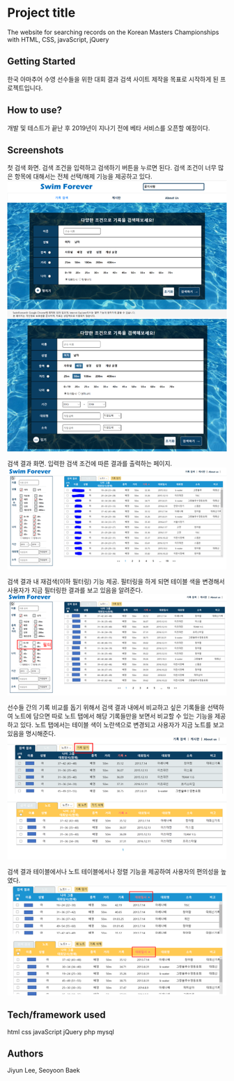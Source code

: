 # Project title
The website for searching records on the Korean Masters Championships with HTML, CSS, javaScript, jQuery


## Getting Started
한국 아마추어 수영 선수들을 위한 대회 결과 검색 사이트 제작을 목표로 시작하게 된 프로젝트입니다.


## How to use?
개발 및 테스트가 끝난 후 2019년이 지나기 전에 베타 서비스를 오픈할 예정이다.


## Screenshots
첫 검색 화면. 검색 조건을 입력하고 검색하기 버튼을 누르면 된다. 검색 조건이 너무 많은 항목에 대해서는 전체 선택/해제 기능을 제공하고 있다.
![smf_screenshot_1](./images/smf_screenshot_1.PNG)
![smf_screenshot_2](./images/smf_screenshot_2.PNG)

검색 결과 화면. 입력한 검색 조건에 따른 결과를 출력하는 페이지.
![smf_screenshot_3](./images/smf_screenshot_3.PNG)

검색 결과 내 재검색(이하 필터링) 기능 제공. 필터링을 하게 되면 테이블 색을 변경해서 사용자가 지금 필터링한 결과를 보고 있음을 알려준다.
![smf_screenshot_4](./images/smf_screenshot_4.PNG)

선수들 간의 기록 비교를 돕기 위해서 검색 결과 내에서 비교하고 싶은 기록들을 선택하여 노트에 담으면 따로 노트 탭에서 해당 기록들만을 보면서 비교할 수 있는 기능을 제공하고 있다. 노트 탭에서는 테이블 색이 노란색으로 변경되고 사용자가 지금 노트를 보고 있음을 명시해준다.
![smf_screenshot_5](./images/smf_screenshot_5.PNG)

검색 결과 테이블에서나 노트 테이블에서나 정렬 기능을 제공하여 사용자의 편의성을 높였다.
![smf_screenshot_6](./images/smf_screenshot_6.PNG)


## Tech/framework used
html
css
javaScript
jQuery
php
mysql


## Authors
Jiyun Lee, Seoyoon Baek

<!--
## Code style
## Features
## Code Example
## Installation
## API Reference
## Tests
## How to use?
## Contribute
## Credits
## License-->
